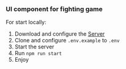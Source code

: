 ### UI component for fighting game

For start locally:
1. Download and configure the [Server](https://github.com/Smynay/fighting)
2. Clone and configure `.env.example` to `.env`
3. Start the server
4. Run `npm run start`
5. Enjoy
